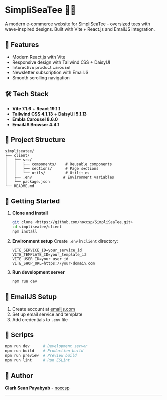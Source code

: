 # SimpliSeaTee 🌊👕

A modern e-commerce website for SimpliSeaTee - oversized tees with wave-inspired designs. Built with Vite + React.js and EmailJS integration.

## 🌟 Features

- Modern React.js with Vite
- Responsive design with Tailwind CSS + DaisyUI
- Interactive product carousel
- Newsletter subscription with EmailJS
- Smooth scrolling navigation

## 🛠️ Tech Stack

- **Vite 7.1.6** + **React 19.1.1**
- **Tailwind CSS 4.1.13** + **DaisyUI 5.1.13**
- **Embla Carousel 8.6.0**
- **EmailJS Browser 4.4.1**

## 📁 Project Structure

```
simpliseatee/
├── client/
│   ├── src/
│   │   ├── components/    # Reusable components
│   │   ├── sections/      # Page sections
│   │   └── utils/         # Utilities
│   ├── .env              # Environment variables
│   └── package.json
└── README.md
```

## 🚀 Getting Started

1. **Clone and install**

   ```bash
   git clone <https://github.com/noxcsp/SimpliSeaTee.git>
   cd simpliseatee/client
   npm install
   ```

2. **Environment setup**
   Create `.env` in `client` directory:

   ```env
   VITE_SERVICE_ID=your_service_id
   VITE_TEMPLATE_ID=your_template_id
   VITE_USER_ID=your_user_id
   VITE_SHOP_URL=https://your-domain.com
   ```

3. **Run development server**
   ```bash
   npm run dev
   ```

## 📧 EmailJS Setup

1. Create account at [emailjs.com](https://emailjs.com)
2. Set up email service and template
3. Add credentials to `.env` file

## 🔧 Scripts

```bash
npm run dev      # Development server
npm run build    # Production build
npm run preview  # Preview build
npm run lint     # Run ESLint
```

## 👥 Author

**Clark Sean Payabyab** - [noxcsp](https://github.com/noxcsp)

---